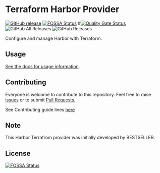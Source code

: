 # Terraform Harbor Provider
[![GitHub release](https://img.shields.io/github/release/goharbor/terraform-provider-harbor.svg)](https://github.com/goharbor/terraform-provider-harbor/releases/)
[![FOSSA Status](https://app.fossa.com/api/projects/git%2Bgithub.com%2Fgoharbor%2Fterraform-provider-harbor.svg?type=shield)](https://app.fossa.com/projects/git%2Bgithub.com%2Fgoharbor%2Fterraform-provider-harbor?ref=badge_shield)
#[![Quality Gate Status](https://sonarcloud.io/api/project_badges/measure?project=terraform-provider-harbor&metric=alert_status)](https://sonarcloud.io/dashboard?id=terraform-provider-harbor)
![GitHub All Releases](https://img.shields.io/github/downloads/goharbor/terraform-provider-harbor/total)
![GitHub Releases](https://img.shields.io/github/downloads/goharbor/terraform-provider-harbor/latest/total)

Configure and manage Harbor with Terraform.


## Usage
[See the docs for usage information](./docs).

## Contributing
Everyone is welcome to contribute to this repository. Feel free to raise [issues](https://github.com/goharbor/terraform-provider-harbor/issues) or to submit [Pull Requests.](https://github.com/goharbor/terraform-provider-harbor/pulls)

See Contributing guide lines [here](./CONTRIBUTING.md)

## Note

This Harbor Terrafrom provider was initially developed by BESTSELLER.


## License
[![FOSSA Status](https://app.fossa.com/api/projects/git%2Bgithub.com%2Fgoharbor%2Fterraform-provider-harbor.svg?type=large)](https://app.fossa.com/projects/git%2Bgithub.com%2Fgoharbor%2Fterraform-provider-harbor?ref=badge_large)
